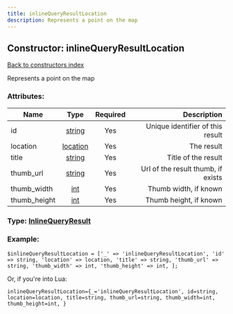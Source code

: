 ```yaml
---
title: inlineQueryResultLocation
description: Represents a point on the map
---
```

## Constructor: inlineQueryResultLocation  
[Back to constructors index](index.md)



Represents a point on the map

### Attributes:

| Name     |    Type       | Required | Description |
|----------|:-------------:|:--------:|------------:|
|id|[string](../types/string.md) | Yes|Unique identifier of this result|
|location|[location](../types/location.md) | Yes|The result|
|title|[string](../types/string.md) | Yes|Title of the result|
|thumb\_url|[string](../types/string.md) | Yes|Url of the result thumb, if exists|
|thumb\_width|[int](../types/int.md) | Yes|Thumb width, if known|
|thumb\_height|[int](../types/int.md) | Yes|Thumb height, if known|



### Type: [InlineQueryResult](../types/InlineQueryResult.md)


### Example:

```
$inlineQueryResultLocation = ['_' => 'inlineQueryResultLocation', 'id' => string, 'location' => location, 'title' => string, 'thumb_url' => string, 'thumb_width' => int, 'thumb_height' => int, ];
```  

Or, if you're into Lua:  


```
inlineQueryResultLocation={_='inlineQueryResultLocation', id=string, location=location, title=string, thumb_url=string, thumb_width=int, thumb_height=int, }

```



